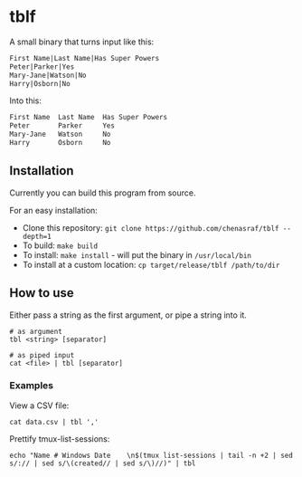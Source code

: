 # tblf

A small binary that turns input like this:

```txt
First Name|Last Name|Has Super Powers
Peter|Parker|Yes
Mary-Jane|Watson|No
Harry|Osborn|No
```

Into this:

```txt
First Name  Last Name  Has Super Powers
Peter       Parker     Yes
Mary-Jane   Watson     No
Harry       Osborn     No
```

## Installation

Currently you can build this program from source.

For an easy installation:

- Clone this repository: `git clone https://github.com/chenasraf/tblf --depth=1`
- To build: `make build`
- To install: `make install` - will put the binary in `/usr/local/bin`
- To install at a custom location: `cp target/release/tblf /path/to/dir`

## How to use

Either pass a string as the first argument, or pipe a string into it.

```shell
# as argument
tbl <string> [separator]

# as piped input
cat <file> | tbl [separator]
```

### Examples

View a CSV file:

```shell
cat data.csv | tbl ','
```

Prettify tmux-list-sessions:

```shell
echo "Name # Windows Date    \n$(tmux list-sessions | tail -n +2 | sed s/:// | sed s/\(created// | sed s/\)//)" | tbl
```

